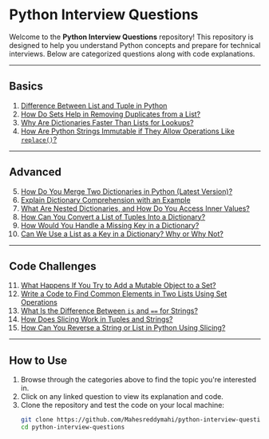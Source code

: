 # Python Interview Questions

Welcome to the **Python Interview Questions** repository! This repository is designed to help you understand Python concepts and prepare for technical interviews. Below are categorized questions along with code explanations.

---

## Basics

1. [Difference Between List and Tuple in Python](q1_list_vs_tuple.py)  
2. [How Do Sets Help in Removing Duplicates from a List?](q2_set_remove_duplicates.py)  
3. [Why Are Dictionaries Faster Than Lists for Lookups?](q3_dict_vs_list_lookup.py)  
4. [How Are Python Strings Immutable if They Allow Operations Like `replace()`?](q4_string_immutable.py)  

---

## Advanced

5. [How Do You Merge Two Dictionaries in Python (Latest Version)?](q5_merge_dicts.py)  
6. [Explain Dictionary Comprehension with an Example](q6_dict_comprehension.py)  
7. [What Are Nested Dictionaries, and How Do You Access Inner Values?](q7_nested_dict.py)  
8. [How Can You Convert a List of Tuples Into a Dictionary?](q8_list_of_tuples_to_dict.py)  
9. [How Would You Handle a Missing Key in a Dictionary?](q9_handle_missing_key.py)  
10. [Can We Use a List as a Key in a Dictionary? Why or Why Not?](q10_list_as_key.py)  

---

## Code Challenges

11. [What Happens If You Try to Add a Mutable Object to a Set?](q11_mutable_in_set.py)  
12. [Write a Code to Find Common Elements in Two Lists Using Set Operations](q12_common_elements.py)  
13. [What Is the Difference Between `is` and `==` for Strings?](q13_is_vs_equals.py)  
14. [How Does Slicing Work in Tuples and Strings?](q14_slicing.py)  
15. [How Can You Reverse a String or List in Python Using Slicing?](q15_reverse_with_slicing.py)  

---

## How to Use

1. Browse through the categories above to find the topic you're interested in.
2. Click on any linked question to view its explanation and code.
3. Clone the repository and test the code on your local machine:
   ```bash
   git clone https://github.com/Mahesreddymahi/python-interview-questions.git
   cd python-interview-questions
